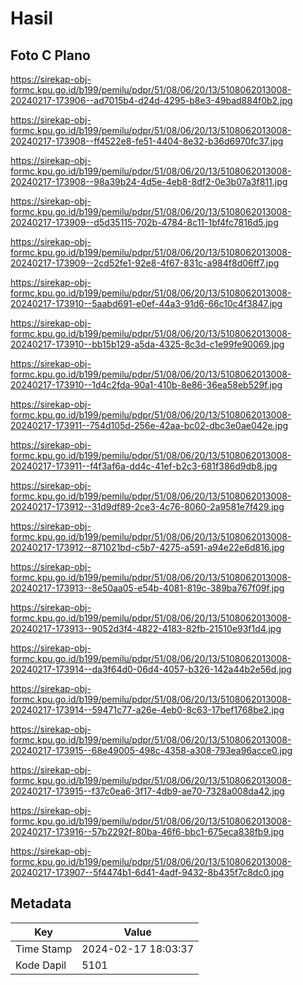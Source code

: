 # Hasil

## Foto C Plano

https://sirekap-obj-formc.kpu.go.id/b199/pemilu/pdpr/51/08/06/20/13/5108062013008-20240217-173906--ad7015b4-d24d-4295-b8e3-49bad884f0b2.jpg

https://sirekap-obj-formc.kpu.go.id/b199/pemilu/pdpr/51/08/06/20/13/5108062013008-20240217-173908--ff4522e8-fe51-4404-8e32-b36d6970fc37.jpg

https://sirekap-obj-formc.kpu.go.id/b199/pemilu/pdpr/51/08/06/20/13/5108062013008-20240217-173908--98a39b24-4d5e-4eb8-8df2-0e3b07a3f811.jpg

https://sirekap-obj-formc.kpu.go.id/b199/pemilu/pdpr/51/08/06/20/13/5108062013008-20240217-173909--d5d35115-702b-4784-8c11-1bf4fc7816d5.jpg

https://sirekap-obj-formc.kpu.go.id/b199/pemilu/pdpr/51/08/06/20/13/5108062013008-20240217-173909--2cd52fe1-92e8-4f67-831c-a984f8d06ff7.jpg

https://sirekap-obj-formc.kpu.go.id/b199/pemilu/pdpr/51/08/06/20/13/5108062013008-20240217-173910--5aabd691-e0ef-44a3-91d6-66c10c4f3847.jpg

https://sirekap-obj-formc.kpu.go.id/b199/pemilu/pdpr/51/08/06/20/13/5108062013008-20240217-173910--bb15b129-a5da-4325-8c3d-c1e99fe90069.jpg

https://sirekap-obj-formc.kpu.go.id/b199/pemilu/pdpr/51/08/06/20/13/5108062013008-20240217-173910--1d4c2fda-90a1-410b-8e86-36ea58eb529f.jpg

https://sirekap-obj-formc.kpu.go.id/b199/pemilu/pdpr/51/08/06/20/13/5108062013008-20240217-173911--754d105d-256e-42aa-bc02-dbc3e0ae042e.jpg

https://sirekap-obj-formc.kpu.go.id/b199/pemilu/pdpr/51/08/06/20/13/5108062013008-20240217-173911--f4f3af6a-dd4c-41ef-b2c3-681f386d9db8.jpg

https://sirekap-obj-formc.kpu.go.id/b199/pemilu/pdpr/51/08/06/20/13/5108062013008-20240217-173912--31d9df89-2ce3-4c76-8060-2a9581e7f429.jpg

https://sirekap-obj-formc.kpu.go.id/b199/pemilu/pdpr/51/08/06/20/13/5108062013008-20240217-173912--871021bd-c5b7-4275-a591-a94e22e6d816.jpg

https://sirekap-obj-formc.kpu.go.id/b199/pemilu/pdpr/51/08/06/20/13/5108062013008-20240217-173913--8e50aa05-e54b-4081-819c-389ba767f09f.jpg

https://sirekap-obj-formc.kpu.go.id/b199/pemilu/pdpr/51/08/06/20/13/5108062013008-20240217-173913--9052d3f4-4822-4183-82fb-21510e93f1d4.jpg

https://sirekap-obj-formc.kpu.go.id/b199/pemilu/pdpr/51/08/06/20/13/5108062013008-20240217-173914--da3f64d0-06d4-4057-b326-142a44b2e56d.jpg

https://sirekap-obj-formc.kpu.go.id/b199/pemilu/pdpr/51/08/06/20/13/5108062013008-20240217-173914--59471c77-a26e-4eb0-8c63-17bef1768be2.jpg

https://sirekap-obj-formc.kpu.go.id/b199/pemilu/pdpr/51/08/06/20/13/5108062013008-20240217-173915--68e49005-498c-4358-a308-793ea96acce0.jpg

https://sirekap-obj-formc.kpu.go.id/b199/pemilu/pdpr/51/08/06/20/13/5108062013008-20240217-173915--f37c0ea6-3f17-4db9-ae70-7328a008da42.jpg

https://sirekap-obj-formc.kpu.go.id/b199/pemilu/pdpr/51/08/06/20/13/5108062013008-20240217-173916--57b2292f-80ba-46f6-bbc1-675eca838fb9.jpg

https://sirekap-obj-formc.kpu.go.id/b199/pemilu/pdpr/51/08/06/20/13/5108062013008-20240217-173907--5f4474b1-6d41-4adf-9432-8b435f7c8dc0.jpg


## Metadata

| Key        | Value               |
| ---------- | ------------------- |
| Time Stamp | 2024-02-17 18:03:37 |
| Kode Dapil | 5101                |



